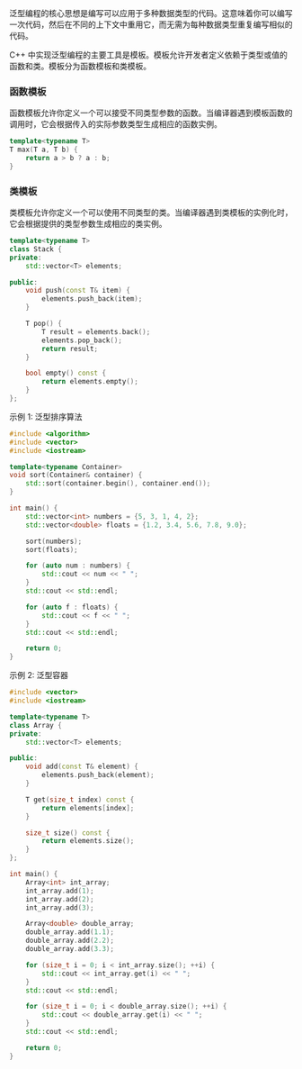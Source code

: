 泛型编程的核心思想是编写可以应用于多种数据类型的代码。这意味着你可以编写一次代码，然后在不同的上下文中重用它，而无需为每种数据类型重复编写相似的代码。

C++ 中实现泛型编程的主要工具是模板。模板允许开发者定义依赖于类型或值的函数和类。模板分为函数模板和类模板。

### 函数模板

函数模板允许你定义一个可以接受不同类型参数的函数。当编译器遇到模板函数的调用时，它会根据传入的实际参数类型生成相应的函数实例。

```cpp
template<typename T>
T max(T a, T b) {
    return a > b ? a : b;
}
```

### 类模板

类模板允许你定义一个可以使用不同类型的类。当编译器遇到类模板的实例化时，它会根据提供的类型参数生成相应的类实例。

```cpp
template<typename T>
class Stack {
private:
    std::vector<T> elements;

public:
    void push(const T& item) {
        elements.push_back(item);
    }

    T pop() {
        T result = elements.back();
        elements.pop_back();
        return result;
    }

    bool empty() const {
        return elements.empty();
    }
};
```

示例 1: 泛型排序算法

```cpp
#include <algorithm>
#include <vector>
#include <iostream>

template<typename Container>
void sort(Container& container) {
    std::sort(container.begin(), container.end());
}

int main() {
    std::vector<int> numbers = {5, 3, 1, 4, 2};
    std::vector<double> floats = {1.2, 3.4, 5.6, 7.8, 9.0};

    sort(numbers);
    sort(floats);

    for (auto num : numbers) {
        std::cout << num << " ";
    }
    std::cout << std::endl;

    for (auto f : floats) {
        std::cout << f << " ";
    }
    std::cout << std::endl;

    return 0;
}
```

示例 2: 泛型容器

```cpp
#include <vector>
#include <iostream>

template<typename T>
class Array {
private:
    std::vector<T> elements;

public:
    void add(const T& element) {
        elements.push_back(element);
    }

    T get(size_t index) const {
        return elements[index];
    }

    size_t size() const {
        return elements.size();
    }
};

int main() {
    Array<int> int_array;
    int_array.add(1);
    int_array.add(2);
    int_array.add(3);

    Array<double> double_array;
    double_array.add(1.1);
    double_array.add(2.2);
    double_array.add(3.3);

    for (size_t i = 0; i < int_array.size(); ++i) {
        std::cout << int_array.get(i) << " ";
    }
    std::cout << std::endl;

    for (size_t i = 0; i < double_array.size(); ++i) {
        std::cout << double_array.get(i) << " ";
    }
    std::cout << std::endl;

    return 0;
}
```

